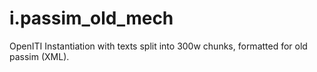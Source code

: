 # i.passim_old_mech
OpenITI Instantiation with texts split into 300w chunks, formatted for old passim (XML).
